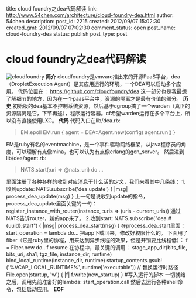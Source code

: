 title: cloud foundry之dea代码解读
link: http://www.54chen.com/architecture/cloud-foundry-dea.html
author: 54chen
description: 
post_id: 2215
created: 2012/09/07 15:02:30
created_gmt: 2012/09/07 07:02:30
comment_status: open
post_name: cloud-foundry-dea
status: publish
post_type: post

# cloud foundry之dea代码解读

![cloudfoundry](http://img.taobaocdn.com/imgextra/i4/13078490/T2UAulXnlbXXXXXXXX_!!13078490.png) **简介** cloudfoundry是vmvare推出来的开源PaaS平台，dea（DropletExecution Agent）是其应用运行的环境，一个DEA可以启动多个应用。 代码位置在： https://github.com/cloudfoundry/dea 这一部分也是我最想了解细节的地方，因为在一个paas平台中，资源的隔离才是最有价值的部分。 **历史** 初始版的dea基本不控制系统资源，然后基于cgroup搞了一个warden（真正的资源隔离是它，下节再述），程序运行容器。cf希望warden运行在多个平台上，所以没有直接使用LXC。 **代码** 代码入口在lib/dea.rb: 

> EM.epoll EM.run { agent = DEA::Agent.new(config) agent.run() }

EM是ruby有名的eventmachine，是一个事件驱动网络框架，从java程序员的角度，可以理解有点像mina，也可以认为有点像erlang的gen_server。 然后进到lib/dea/agent.rb: 

> NATS.start(:uri => @nats_uri) do ...

里面注册了各种各样的收到对应消息干什么活的定义，我们来看其中几条线： 1\. 收到update: NATS.subscribe('dea.update') { |msg| process_dea_update(msg) } 上一句是说收到update的指令， process_dea_update里面关键的一句： register_instance_with_router(instance, :uris => (uris - current_uris)) 通过NATS告诉router，新的app来了。 2.收到start: NATS.subscribe("dea.#{uuid}.start") { |msg| process_dea_start(msg) } 在process_dea_start里面： start_operation = lambda do... 把app下载回来，修改好权限什么的。 下面用了fiber（它是ruby里的协程，用来达到异步线程的效果，但是开销要比线程低）： f = Fiber.new do.. f.resume 在协程中，最关键的调用： stage_app_dir(bits_file, bits_uri, sha1, tgz_file, instance_dir, runtime) bind_local_runtime(instance_dir, runtime) startup_contents.gsub!('%VCAP_LOCAL_RUNTIME%', runtime['executable']) // 替换运行时路径 File.open(startup, 'w') { |f| f.write(new_startup) } #写入运行的脚本 一切就绪之后，调用先前准备好的lambda: start_operation.call 然后去运行各种shell命令，包括启动应用。 __EOF__